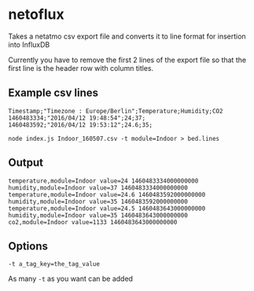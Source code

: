 # netoflux

Takes a netatmo csv export file and converts it to line format for insertion into InfluxDB

Currently you have to remove the first 2 lines of the export file so that the first line is the header row with column titles.

## Example csv lines
```
Timestamp;"Timezone : Europe/Berlin";Temperature;Humidity;CO2
1460483334;"2016/04/12 19:48:54";24;37;
1460483592;"2016/04/12 19:53:12";24.6;35;
```

```
node index.js Indoor_160507.csv -t module=Indoor > bed.lines
```

## Output
```
temperature,module=Indoor value=24 1460483334000000000
humidity,module=Indoor value=37 1460483334000000000
temperature,module=Indoor value=24.6 1460483592000000000
humidity,module=Indoor value=35 1460483592000000000
temperature,module=Indoor value=24.5 1460483643000000000
humidity,module=Indoor value=35 1460483643000000000
co2,module=Indoor value=1133 1460483643000000000
```

## Options
```
-t a_tag_key=the_tag_value
```
As many `-t` as you want can be added